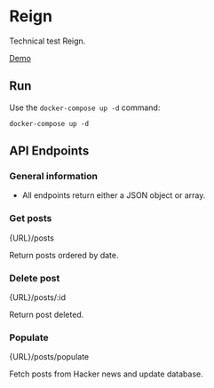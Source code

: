 # Reign

Technical test Reign.

[Demo](https://reign.christiandbf.com)

## Run

Use the `docker-compose up -d` command:

```shell
docker-compose up -d
```

## API Endpoints

### General information

- All endpoints return either a JSON object or array.

### Get posts

{URL}/posts

Return posts ordered by date.

### Delete post

{URL}/posts/:id

Return post deleted.

### Populate

{URL}/posts/populate

Fetch posts from Hacker news and update database.
